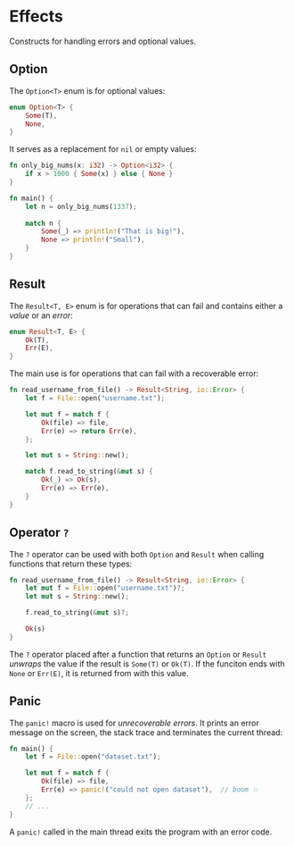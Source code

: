# Effects

Constructs for handling errors and optional values.

## Option

The `Option<T>` enum is for optional values:

```rust
enum Option<T> {
    Some(T),
    None,
}
```

It serves as a replacement for `nil` or empty values:

```rust
fn only_big_nums(x: i32) -> Option<i32> {
    if x > 1000 { Some(x) } else { None }
}

fn main() {
    let n = only_big_nums(1337);
    
    match n {
        Some(_) => println!("That is big!"),
        None => println!("Small"),
    }
}
```

## Result

The `Result<T, E>` enum is for operations that can fail and contains
either a _value_ or an _error_:

```rust
enum Result<T, E> {
    Ok(T),
    Err(E),
}
```

The main use is for operations that can fail with a recoverable error:

```rust
fn read_username_from_file() -> Result<String, io::Error> {
    let f = File::open("username.txt");

    let mut f = match f {
        Ok(file) => file,
        Err(e) => return Err(e),
    };

    let mut s = String::new();

    match f.read_to_string(&mut s) {
        Ok(_) => Ok(s),
        Err(e) => Err(e),
    }
}
```

## Operator `?`

The `?` operator can be used with both `Option` and `Result` when calling
functions that return these types:

```rust
fn read_username_from_file() -> Result<String, io::Error> {
    let mut f = File::open("username.txt")?;
    let mut s = String::new();

    f.read_to_string(&mut s)?;

    Ok(s)
}
```

The `?` operator placed after a function that returns an `Option` or `Result`
_unwraps_ the value if the result is `Some(T)` or `Ok(T)`. If the funciton
ends with `None` or `Err(E)`, it is returned from with this value.

## Panic

The `panic!` macro is used for _unrecoverable errors_. It prints an error
message on the screen, the stack trace and terminates the current thread:

```rust
fn main() {
    let f = File::open("dataset.txt");

    let mut f = match f {
        Ok(file) => file,
        Err(e) => panic!("could not open dataset"),  // boom 💥
    };
    // ...
}
```

A `panic!` called in the main thread exits the program with an error code.
